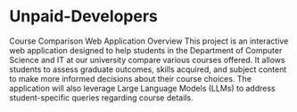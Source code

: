 # Unpaid-Developers

Course Comparison Web Application
Overview
This project is an interactive web application designed to help students in the Department of Computer Science and IT at our university compare various courses offered. It allows students to assess graduate outcomes, skills acquired, and subject content to make more informed decisions about their course choices. The application will also leverage Large Language Models (LLMs) to address student-specific queries regarding course details.

